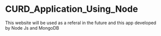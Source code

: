 # CURD_Application_Using_Node
This website will be used as a referal in the future and this app developed by  Node Js and MongoDB
